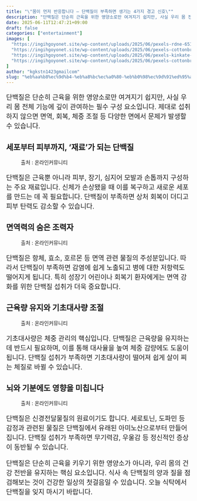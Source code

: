 ```yaml
---
title: "\"몸이 먼저 반응합니다 – 단백질이 부족하면 생기는 4가지 경고 신호\""
description: "단백질은 단순히 근육을 위한 영양소로만 여겨지기 쉽지만, 사실 우리 몸 전체 기능에 깊이 관여하는 필수 구성 요소입니다. 제대로 섭취하지 않으면 면역, 회복, 체중 조절 등 다양한 면에서 문제가 발생할 수 있습니다."
date: 2025-06-11T12:47:21+09:00
draft: false
categories: ["entertainment"]
images: [
  "https://ingihgoyonet.site/wp-content/uploads/2025/06/pexels-rdne-6519905-1024x683.jpg"
  "https://ingihgoyonet.site/wp-content/uploads/2025/06/pexels-cottonbro-4114016-768x1024.jpg"
  "https://ingihgoyonet.site/wp-content/uploads/2025/06/pexels-kinkate-421160-1024x683.jpg"
  "https://ingihgoyonet.site/wp-content/uploads/2025/06/pexels-cottonbro-5723875-683x1024.jpg"
]
author: "kgkstn1423gmailcom"
slug: "%eb%aa%b8%ec%9d%b4-%eb%a8%bc%ec%a0%80-%eb%b0%98%ec%9d%91%ed%95%a9%eb%8b%88%eb%8b%a4-%eb%8b%a8%eb%b0%b1%ec%a7%88%ec%9d%b4-%eb%b6%80%ec%a1%b1%ed%95%98%eb%a9%b4-%ec%83%9d%ea%b8%b0%eb%8a%94-4"
---
```


<p style="font-size:18px">단백질은 단순히 근육을 위한 영양소로만 여겨지기 쉽지만, 사실 우리 몸 전체 기능에 깊이 관여하는 필수 구성 요소입니다. 제대로 섭취하지 않으면 면역, 회복, 체중 조절 등 다양한 면에서 문제가 발생할 수 있습니다.</p> <h2 >세포부터 피부까지, ‘재료’가 되는 단백질</h2> <figure ><img src="https://ingihgoyonet.site/wp-content/uploads/2025/06/pexels-rdne-6519905-1024x683.jpg" alt="" style="aspect-ratio:16/9;object-fit:cover"/><figcaption >출처 : 온라인커뮤니티</figcaption></figure> <p style="font-size:18px">단백질은 근육뿐 아니라 피부, 장기, 심지어 모발과 손톱까지 구성하는 주요 재료입니다. 신체가 손상됐을 때 이를 복구하고 새로운 세포를 만드는 데 꼭 필요합니다. 단백질이 부족하면 상처 회복이 더디고 피부 탄력도 감소할 수 있습니다.</p> <h2 >면역력의 숨은 조력자</h2> <figure ><img src="https://ingihgoyonet.site/wp-content/uploads/2025/06/pexels-cottonbro-4114016-768x1024.jpg" alt="" style="aspect-ratio:16/9;object-fit:cover"/><figcaption >출처 : 온라인커뮤니티</figcaption></figure> <p style="font-size:18px">단백질은 항체, 효소, 호르몬 등 면역 관련 물질의 주성분입니다. 따라서 단백질이 부족하면 감염에 쉽게 노출되고 병에 대한 저항력도 떨어지게 됩니다. 특히 성장기 어린이나 회복기 환자에게는 면역 강화를 위한 단백질 섭취가 더욱 중요합니다.</p> <h2 >근육량 유지와 기초대사량 조절</h2> <figure ><img src="https://ingihgoyonet.site/wp-content/uploads/2025/06/pexels-kinkate-421160-1024x683.jpg" alt="" style="aspect-ratio:16/9;object-fit:cover"/><figcaption >출처 : 온라인커뮤니티</figcaption></figure> <p style="font-size:18px">기초대사량은 체중 관리의 핵심입니다. 단백질은 근육량을 유지하는 데 반드시 필요하며, 이를 통해 대사율을 높여 체중 감량에도 도움이 됩니다. 단백질 섭취가 부족하면 기초대사량이 떨어져 쉽게 살이 찌는 체질로 바뀔 수 있습니다.</p> <h2 >뇌와 기분에도 영향을 미칩니다</h2> <figure ><img src="https://ingihgoyonet.site/wp-content/uploads/2025/06/pexels-cottonbro-5723875-683x1024.jpg" alt="" style="aspect-ratio:16/9;object-fit:cover"/><figcaption >출처 : 온라인커뮤니티</figcaption></figure> <p style="font-size:18px">단백질은 신경전달물질의 원료이기도 합니다. 세로토닌, 도파민 등 감정과 관련된 물질은 단백질에서 유래된 아미노산으로부터 만들어집니다. 단백질 섭취가 부족하면 무기력감, 우울감 등 정신적인 증상이 동반될 수 있습니다.</p> <p style="font-size:18px">단백질은 단순히 근육을 키우기 위한 영양소가 아니라, 우리 몸의 건강 전반을 유지하는 핵심 요소입니다. 식사 속 단백질의 양과 질을 점검해보는 것이 건강한 일상의 첫걸음일 수 있습니다. 오늘 식탁에서 단백질을 잊지 마시기 바랍니다.</p>